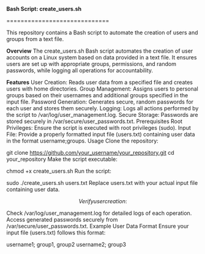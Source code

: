 **Bash Script: create_users.sh**


=============================

This repository contains a Bash script to automate the creation of users and groups from a text file.

**Overview**
The create_users.sh Bash script automates the creation of user accounts on a Linux system based on data provided in a text file. It ensures users are set up with appropriate groups, permissions, and random passwords, while logging all operations for accountability.

**Features**
User Creation: Reads user data from a specified file and creates users with home directories.
Group Management: Assigns users to personal groups based on their usernames and additional groups specified in the input file.
Password Generation: Generates secure, random passwords for each user and stores them securely.
Logging: Logs all actions performed by the script to /var/log/user_management.log.
Secure Storage: Passwords are stored securely in /var/secure/user_passwords.txt.
Prerequisites
Root Privileges: Ensure the script is executed with root privileges (sudo).
Input File: Provide a properly formatted input file (users.txt) containing user data in the format username;groups.
Usage
Clone the repository:

git clone https://github.com/your_username/your_repository.git
cd your_repository
Make the script executable:

chmod +x create_users.sh
Run the script:

sudo ./create_users.sh users.txt
Replace users.txt with your actual input file containing user data.

$$
Verify user creation:
$$

Check /var/log/user_management.log for detailed logs of each operation.
Access generated passwords securely from /var/secure/user_passwords.txt.
Example User Data Format
Ensure your input file (users.txt) follows this format:

username1; group1, group2
username2; group3